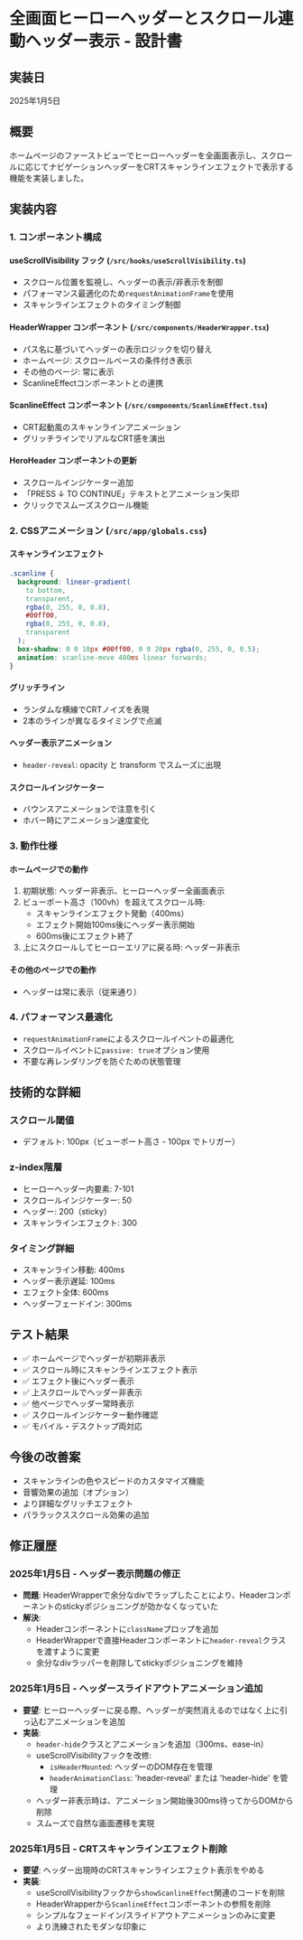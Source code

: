 # 全画面ヒーローヘッダーとスクロール連動ヘッダー表示 - 設計書

## 実装日
2025年1月5日

## 概要
ホームページのファーストビューでヒーローヘッダーを全画面表示し、スクロールに応じてナビゲーションヘッダーをCRTスキャンラインエフェクトで表示する機能を実装しました。

## 実装内容

### 1. コンポーネント構成

#### useScrollVisibility フック (`/src/hooks/useScrollVisibility.ts`)
- スクロール位置を監視し、ヘッダーの表示/非表示を制御
- パフォーマンス最適化のため`requestAnimationFrame`を使用
- スキャンラインエフェクトのタイミング制御

#### HeaderWrapper コンポーネント (`/src/components/HeaderWrapper.tsx`)
- パス名に基づいてヘッダーの表示ロジックを切り替え
- ホームページ: スクロールベースの条件付き表示
- その他のページ: 常に表示
- ScanlineEffectコンポーネントとの連携

#### ScanlineEffect コンポーネント (`/src/components/ScanlineEffect.tsx`)
- CRT起動風のスキャンラインアニメーション
- グリッチラインでリアルなCRT感を演出

#### HeroHeader コンポーネントの更新
- スクロールインジケーター追加
- 「PRESS ↓ TO CONTINUE」テキストとアニメーション矢印
- クリックでスムーズスクロール機能

### 2. CSSアニメーション (`/src/app/globals.css`)

#### スキャンラインエフェクト
```css
.scanline {
  background: linear-gradient(
    to bottom,
    transparent,
    rgba(0, 255, 0, 0.8),
    #00ff00,
    rgba(0, 255, 0, 0.8),
    transparent
  );
  box-shadow: 0 0 10px #00ff00, 0 0 20px rgba(0, 255, 0, 0.5);
  animation: scanline-move 400ms linear forwards;
}
```

#### グリッチライン
- ランダムな横線でCRTノイズを表現
- 2本のラインが異なるタイミングで点滅

#### ヘッダー表示アニメーション
- `header-reveal`: opacity と transform でスムーズに出現

#### スクロールインジケーター
- バウンスアニメーションで注意を引く
- ホバー時にアニメーション速度変化

### 3. 動作仕様

#### ホームページでの動作
1. 初期状態: ヘッダー非表示、ヒーローヘッダー全画面表示
2. ビューポート高さ（100vh）を超えてスクロール時:
   - スキャンラインエフェクト発動（400ms）
   - エフェクト開始100ms後にヘッダー表示開始
   - 600ms後にエフェクト終了
3. 上にスクロールしてヒーローエリアに戻る時: ヘッダー非表示

#### その他のページでの動作
- ヘッダーは常に表示（従来通り）

### 4. パフォーマンス最適化

- `requestAnimationFrame`によるスクロールイベントの最適化
- スクロールイベントに`passive: true`オプション使用
- 不要な再レンダリングを防ぐための状態管理

## 技術的な詳細

### スクロール閾値
- デフォルト: 100px（ビューポート高さ - 100px でトリガー）

### z-index階層
- ヒーローヘッダー内要素: 7-101
- スクロールインジケーター: 50
- ヘッダー: 200（sticky）
- スキャンラインエフェクト: 300

### タイミング詳細
- スキャンライン移動: 400ms
- ヘッダー表示遅延: 100ms
- エフェクト全体: 600ms
- ヘッダーフェードイン: 300ms

## テスト結果
- ✅ ホームページでヘッダーが初期非表示
- ✅ スクロール時にスキャンラインエフェクト表示
- ✅ エフェクト後にヘッダー表示
- ✅ 上スクロールでヘッダー非表示
- ✅ 他ページでヘッダー常時表示
- ✅ スクロールインジケーター動作確認
- ✅ モバイル・デスクトップ両対応

## 今後の改善案
- スキャンラインの色やスピードのカスタマイズ機能
- 音響効果の追加（オプション）
- より詳細なグリッチエフェクト
- パララックススクロール効果の追加

## 修正履歴
### 2025年1月5日 - ヘッダー表示問題の修正
- **問題**: HeaderWrapperで余分なdivでラップしたことにより、Headerコンポーネントのstickyポジショニングが効かなくなっていた
- **解決**: 
  - Headerコンポーネントに`className`プロップを追加
  - HeaderWrapperで直接Headerコンポーネントに`header-reveal`クラスを渡すように変更
  - 余分なdivラッパーを削除してstickyポジショニングを維持

### 2025年1月5日 - ヘッダースライドアウトアニメーション追加
- **要望**: ヒーローヘッダーに戻る際、ヘッダーが突然消えるのではなく上に引っ込むアニメーションを追加
- **実装**: 
  - `header-hide`クラスとアニメーションを追加（300ms、ease-in）
  - useScrollVisibilityフックを改修:
    - `isHeaderMounted`: ヘッダーのDOM存在を管理
    - `headerAnimationClass`: 'header-reveal' または 'header-hide' を管理
  - ヘッダー非表示時は、アニメーション開始後300ms待ってからDOMから削除
  - スムーズで自然な画面遷移を実現

### 2025年1月5日 - CRTスキャンラインエフェクト削除
- **要望**: ヘッダー出現時のCRTスキャンラインエフェクト表示をやめる
- **実装**:
  - useScrollVisibilityフックから`showScanlineEffect`関連のコードを削除
  - HeaderWrapperから`ScanlineEffect`コンポーネントの参照を削除
  - シンプルなフェードイン/スライドアウトアニメーションのみに変更
  - より洗練されたモダンな印象に